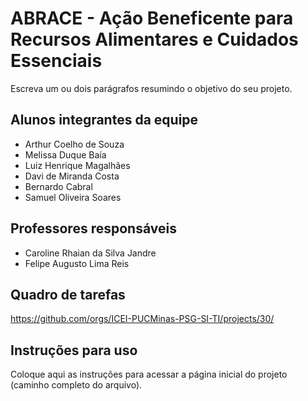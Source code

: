 # ABRACE - Ação Beneficente para Recursos Alimentares e Cuidados Essenciais
Escreva um ou dois parágrafos resumindo o objetivo do seu projeto.

## Alunos integrantes da equipe

* Arthur Coelho de Souza
* Melissa Duque Baía
* Luiz Henrique Magalhães
* Davi de Miranda Costa
* Bernardo Cabral
* Samuel Oliveira Soares

## Professores responsáveis

* Caroline Rhaian da Silva Jandre
* Felipe Augusto Lima Reis
  
## Quadro de tarefas
https://github.com/orgs/ICEI-PUCMinas-PSG-SI-TI/projects/30/

## Instruções para uso
Coloque aqui as instruções para acessar a página inicial do projeto (caminho completo do arquivo).

